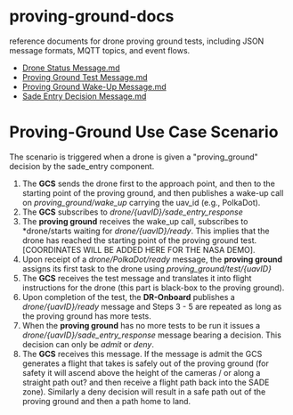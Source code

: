 # proving-ground-docs
reference documents for drone proving ground tests, including JSON message formats, MQTT topics, and event flows.

- [Drone Status Message.md](/Drone%20Status%20Message.md)
- [Proving Ground Test Message.md](Proving%20Ground%20Test%20Message.md)
- [Proving Ground Wake-Up Message.md](Proving%20Ground%20Wake-Up%20Message.md)
- [Sade Entry Decision Message.md](Sade%20Entry%20Decision%20Message.md)

# Proving-Ground Use Case Scenario
The scenario is triggered when a drone is given a "proving_ground" decision by the sade_entry component.
1. The **GCS** sends the drone first to the approach point, and then to the starting point of the proving ground, and then publishes a wake-up call on *proving_ground/wake_up* carrying the uav_id (e.g., PolkaDot).
2. The **GCS** subscribes to *drone/{uavID}/sade_entry_response*
3. The **proving ground** receives the wake_up call, subscribes to *drone/starts waiting for *drone/{uavID}/ready*. This implies that the drone has reached the starting point of the proving ground test. [COORDINATES WILL BE ADDED HERE FOR THE NASA DEMO].
4. Upon receipt of a *drone/PolkaDot/ready* message, the **proving ground** assigns its first task to the drone using *proving_ground/test/{uavID}* 
5. The **GCS** receives the test message and translates it into flight instructions for the drone (this part is black-box to the proving ground).
6. Upon completion of the test, the **DR-Onboard** publishes a *drone/{uavID}/ready* message and  Steps 3 - 5 are repeated as long as the proving ground has more tests.
7. When the **proving ground** has no more tests to be run it issues a *drone/{uavID}/sade_entry_response* message bearing a decision. This decision can only be *admit* or *deny*.
8. The **GCS** receives this message.  If the message is admit the GCS generates a flight that takes is safely out of the proving ground (for safety it will ascend above the height of the cameras / or along a straight path out? and then receive a flight path back into the SADE zone).  Similarly a deny decision will result in a safe path out of the proving ground and then a path home to land.
